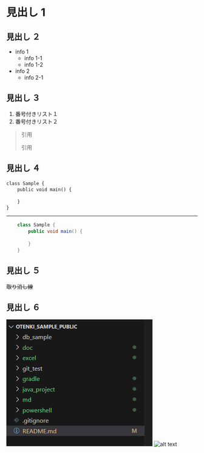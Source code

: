 # 見出し 1

## 見出し ２
- info 1
  - info 1-1 
  - info 1-2
- info 2
  - info 2-1

## 見出し ３
1. 番号付きリスト１
2. 番号付きリスト２  
   
> 引用
> 
> 引用

## 見出し ４
    class Sample {
        public void main() {

        }
    }
***
~~~java
    class Sample {
        public void main() {

        }
    }
~~~

## 見出し ５
~~取り消し線~~

## 見出し ６

![test](md/image/image001.PNG)
![alt text](image.png)
